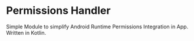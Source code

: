 # Permissions Handler
Simple Module to simplify Android Runtime Permissions Integration in App. Written in Kotlin.
